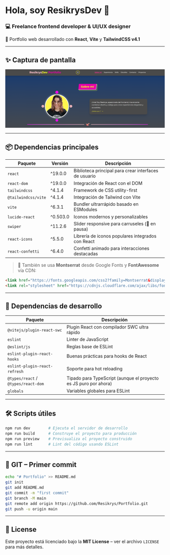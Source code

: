 # Hola, soy ResikrysDev 👋  
### 💻 Freelance frontend developer & UI/UX designer  

🚀 Portfolio web desarrollado con **React**, **Vite** y **TailwindCSS v4.1**

---

## ✨ Captura de pantalla  
<!-- ![Screenshot del portfolio](./screenReadMe.png) -->
<img src="./src/images/screenReadMe.png">

---

## 📦 Dependencias principales

| Paquete              | Versión     | Descripción                                           |
|----------------------|-------------|-------------------------------------------------------|
| `react`              | ^19.0.0     | Biblioteca principal para crear interfaces de usuario |
| `react-dom`          | ^19.0.0     | Integración de React con el DOM                       |
| `tailwindcss`        | ^4.1.4      | Framework de CSS utility-first                        |
| `@tailwindcss/vite`  | ^4.1.4      | Integración de Tailwind con Vite                     |
| `vite`               | ^6.3.1      | Bundler ultrarrápido basado en ESModules             |
| `lucide-react`       | ^0.503.0    | Iconos modernos y personalizables                    |
| `swiper`             | ^11.2.6     | Slider responsive para carruseles (📌 en pausa)       |
| `react-icons`        | ^5.5.0      | Librería de iconos populares integrados con React    |
| `react-confetti`     | ^6.4.0      | Confetti animado para interacciones destacadas       |

> 🧩 También se usa **Montserrat** desde Google Fonts y **FontAwesome** vía CDN:
```html
<link href="https://fonts.googleapis.com/css2?family=Montserrat&display=swap" rel="stylesheet">
<link rel="stylesheet" href="https://cdnjs.cloudflare.com/ajax/libs/font-awesome/6.4.0/css/all.min.css">
```

---

## 🧪 Dependencias de desarrollo

| Paquete                        | Descripción                                      |
|-------------------------------|--------------------------------------------------|
| `@vitejs/plugin-react-swc`    | Plugin React con compilador SWC ultra rápido     |
| `eslint`                      | Linter de JavaScript                            |
| `@eslint/js`                  | Reglas base de ESLint                           |
| `eslint-plugin-react-hooks`   | Buenas prácticas para hooks de React            |
| `eslint-plugin-react-refresh` | Soporte para hot reloading                      |
| `@types/react` / `@types/react-dom` | Tipado para TypeScript (aunque el proyecto es JS puro por ahora) |
| `globals`                     | Variables globales para ESLint                  |

---

## 🛠️ Scripts útiles

```bash
npm run dev        # Ejecuta el servidor de desarrollo
npm run build      # Construye el proyecto para producción
npm run preview    # Previsualiza el proyecto construido
npm run lint       # Lint del código usando ESLint
```

---

## 🔧 GIT – Primer commit  
```bash
echo "# Portfolio" >> README.md
git init
git add README.md
git commit -m "first commit"
git branch -M main
git remote add origin https://github.com/Resikrys/Portfolio.git
git push -u origin main
```

---

## 📄 License  
Este proyecto está licenciado bajo la **MIT License** – ver el archivo `LICENSE` para más detalles.